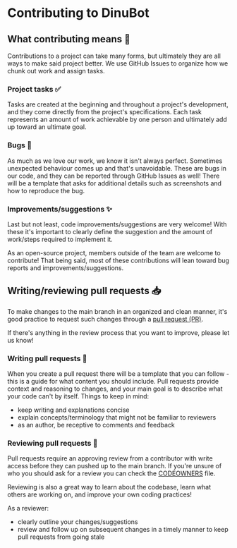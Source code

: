 # Contributing to DinuBot

<!--- Brief description of the project and what it's used for] -->

## What contributing means 🤝

Contributions to a project can take many forms, but ultimately they are all ways to make said project better. We use GitHub Issues to organize how we chunk out work and assign tasks.

### Project tasks ✅

Tasks are created at the beginning and throughout a project's development, and they come directly from the project's specifications. Each task represents an amount of work achievable by one person and ultimately add up toward an ultimate goal.

### Bugs 🐞

As much as we love our work, we know it isn't always perfect. Sometimes unexpected behaviour comes up and that's unavoidable. These are bugs in our code, and they can be reported through GitHub Issues as well! There will be a template that asks for additional details such as screenshots and how to reproduce the bug.

### Improvements/suggestions ✨

Last but not least, code improvements/suggestions are very welcome! With these it's important to clearly define the suggestion and the amount of work/steps required to implement it.

As an open-source project, members outside of the team are welcome to contribute! That being said, most of these contributions will lean toward bug reports and improvements/suggestions.

## Writing/reviewing pull requests 📥

To make changes to the main branch in an organized and clean manner, it's good practice to request such changes through a [pull request (PR)](https://docs.github.com/en/github/collaborating-with-pull-requests/proposing-changes-to-your-work-with-pull-requests/about-pull-requests).

If there's anything in the review process that you want to improve, please let us know!

### Writing pull requests 📝

When you create a pull request there will be a template that you can follow - this is a guide for what content you should include. Pull requests provide context and reasoning to changes, and your main goal is to describe what your code can't by itself. Things to keep in mind:

-   keep writing and explanations concise
-   explain concepts/terminology that might not be familiar to reviewers
-   as an author, be receptive to comments and feedback

### Reviewing pull requests 👀

Pull requests require an approving review from a contributor with write access before they can pushed up to the main branch. If you're unsure of who you should ask for a review you can check the [CODEOWNERS](<!-- Link to CODEOWNERS file -->) file.

Reviewing is also a great way to learn about the codebase, learn what others are working on, and improve your own coding practices!

As a reviewer:

-   clearly outline your changes/suggestions
-   review and follow up on subsequent changes in a timely manner to keep pull requests from going stale
